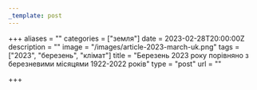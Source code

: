 ```yaml
---
_template: post
---
```




+++
aliases = ""
categories = ["земля"]
date = 2023-02-28T20:00:00Z
description = ""
image = "/images/article-2023-march-uk.png"
tags = ["2023", "березень", "клiмат"]
title = "Березень 2023 року порівняно з березневими місяцями 1922-2022 рокiв"
type = "post"
url = ""

+++
